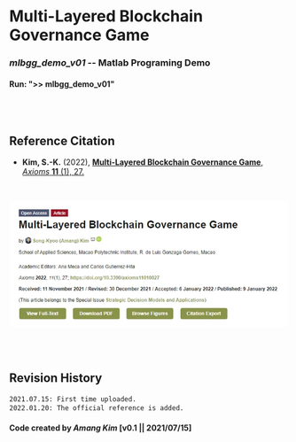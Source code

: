 # Multi-Layered Blockchain Governance Game

### *mlbgg_demo_v01*  --  Matlab Programing Demo

#### Run: ">> mlbgg_demo_v01"
</br>
</br>

## Reference Citation
* **Kim, S.-K.** (2022), <a href="https://www.mdpi.com/2075-1680/11/1/27" target="_blank">**Multi-Layered Blockchain Governance Game**, *Axioms* **11** (1), 27.</a></br>
</br>


![-](https://github.com/amangkim/mlbgg/blob/main/__Axioms_home.jpg)

</br>
</br>

## Revision History
```
2021.07.15: First time uploaded.
2022.01.20: The official reference is added.

```

#### Code created by *Amang Kim* [v0.1 || 2021/07/15]
